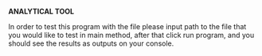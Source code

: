 **ANALYTICAL TOOL**

In order to test this program with the file please input path 
to the file that you would like to test in main method, after that click run
program, and you should see the results as outputs on your console.